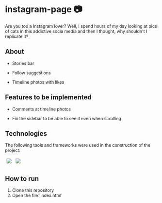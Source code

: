 # instagram-page 📷

Are you too a Instagram lover? Well, I spend hours of my day looking at pics of cats in this addictive socia media and then I thought, why shouldn't I replicate it?

## About

- Stories bar

- Follow suggestions

- Timeline photos with likes

## Features to be implemented

- Comments at timeline photos

- Fix the sidebar to be able to see it even when scrolling

## Technologies

The following tools and frameworks were used in the construction of the project:<br>

<p>
  <img style='margin: 5px;' src='https://img.shields.io/badge/HTML5-E34F26?style=for-the-badge&logo=html5&logoColor=white'>
  <img style='margin: 5px;' src='https://img.shields.io/badge/CSS-239120?&style=for-the-badge&logo=css3&logoColor=white'>
</p>

## How to run

1. Clone this repository
2. Open the file 'index.html'
